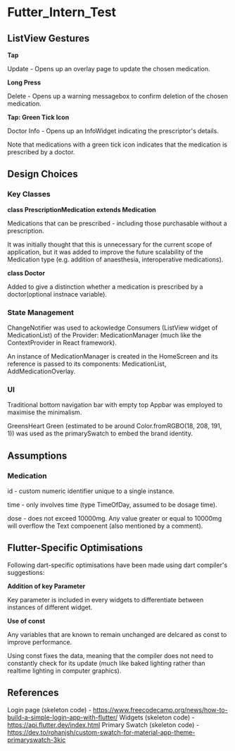 # Futter_Intern_Test

## ListView Gestures

**Tap**

Update - Opens up an overlay page to update the chosen medication.

**Long Press**

Delete - Opens up a warning messagebox to confirm deletion of the chosen medication.

**Tap: Green Tick Icon**

Doctor Info - Opens up an InfoWidget indicating the prescriptor's details.

Note that medications with a green tick icon indicates that the medication is prescribed by a doctor.

## Design Choices

### Key Classes

**class PrescriptionMedication extends Medication**

Medications that can be prescribed - including those purchasable without a prescription.

It was initially thought that this is unnecessary for the current scope of application, but it was added to improve the future scalability of the Medication type (e.g. addition of anaesthesia, interoperative medications).

**class Doctor**

Added to give a distinction whether a medication is prescribed by a doctor(optional instnace variable).

### State Management

ChangeNotifier was used to ackowledge Consumers (ListView widget of MedicationList) of the Provider: MedicationManager (much like the ContextProvider in React framework).

An instance of MedicationManager is created in the HomeScreen and its reference is passed to its components: MedicationList, AddMedicationOverlay.

### UI

Traditional bottom navigation bar with empty top Appbar was employed to maximise the minimalism.

GreensHeart Green (estimated to be around Color.fromRGBO(18, 208, 191, 1)) was used as the primarySwatch to embed the brand identity.

## Assumptions

### Medication

id - custom numeric identifier unique to a single instance.

time - only involves time (type TimeOfDay, assumed to be dosage time).

dose - does not exceed 10000mg. Any value greater or equal to 10000mg will overflow the Text compoenent (also mentioned by a comment).

## Flutter-Specific Optimisations

Following dart-specific optimisations have been made using dart compiler's suggestions:

**Addition of key Parameter**

Key parameter is included in every widgets to differentiate between instances of different widget.

**Use of const**

Any variables that are known to remain unchanged are delcared as const to improve performance.

Using const fixes the data, meaning that the compiler does not need to constantly check for its update (much like baked lighting rather than realtime lighting in computer graphics).

## References

Login page (skeleton code) - https://www.freecodecamp.org/news/how-to-build-a-simple-login-app-with-flutter/
Widgets (skeleton code) - https://api.flutter.dev/index.html
Primary Swatch (skeleton code) - https://dev.to/rohanjsh/custom-swatch-for-material-app-theme-primaryswatch-3kic
